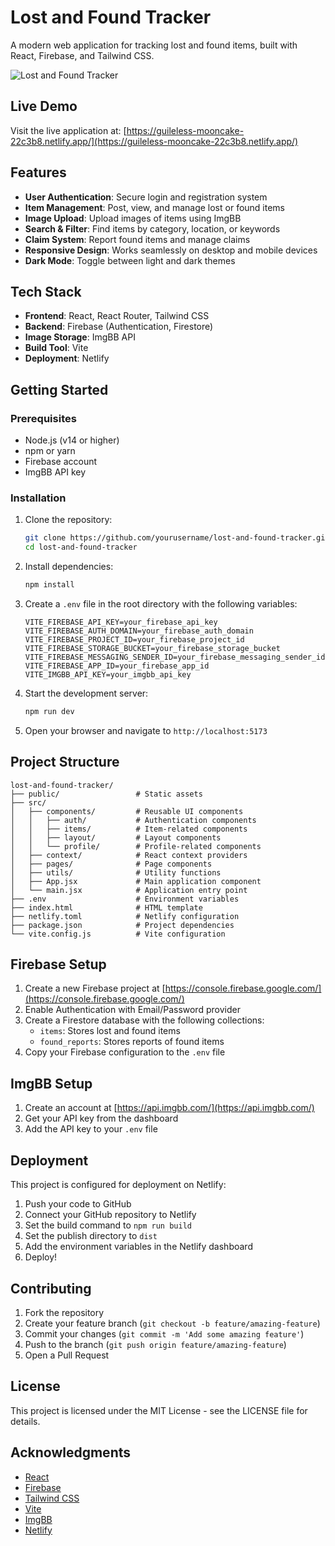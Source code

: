 # Lost and Found Tracker

A modern web application for tracking lost and found items, built with React, Firebase, and Tailwind CSS.

![Lost and Found Tracker](https://via.placeholder.com/800x400?text=Lost+and+Found+Tracker)

## Live Demo

Visit the live application at: [https://guileless-mooncake-22c3b8.netlify.app/](https://guileless-mooncake-22c3b8.netlify.app/)

## Features

- **User Authentication**: Secure login and registration system
- **Item Management**: Post, view, and manage lost or found items
- **Image Upload**: Upload images of items using ImgBB
- **Search & Filter**: Find items by category, location, or keywords
- **Claim System**: Report found items and manage claims
- **Responsive Design**: Works seamlessly on desktop and mobile devices
- **Dark Mode**: Toggle between light and dark themes

## Tech Stack

- **Frontend**: React, React Router, Tailwind CSS
- **Backend**: Firebase (Authentication, Firestore)
- **Image Storage**: ImgBB API
- **Build Tool**: Vite
- **Deployment**: Netlify

## Getting Started

### Prerequisites

- Node.js (v14 or higher)
- npm or yarn
- Firebase account
- ImgBB API key

### Installation

1. Clone the repository:
   ```bash
   git clone https://github.com/yourusername/lost-and-found-tracker.git
   cd lost-and-found-tracker
   ```

2. Install dependencies:
   ```bash
   npm install
   ```

3. Create a `.env` file in the root directory with the following variables:
   ```
   VITE_FIREBASE_API_KEY=your_firebase_api_key
   VITE_FIREBASE_AUTH_DOMAIN=your_firebase_auth_domain
   VITE_FIREBASE_PROJECT_ID=your_firebase_project_id
   VITE_FIREBASE_STORAGE_BUCKET=your_firebase_storage_bucket
   VITE_FIREBASE_MESSAGING_SENDER_ID=your_firebase_messaging_sender_id
   VITE_FIREBASE_APP_ID=your_firebase_app_id
   VITE_IMGBB_API_KEY=your_imgbb_api_key
   ```

4. Start the development server:
   ```bash
   npm run dev
   ```

5. Open your browser and navigate to `http://localhost:5173`

## Project Structure

```
lost-and-found-tracker/
├── public/                 # Static assets
├── src/
│   ├── components/         # Reusable UI components
│   │   ├── auth/           # Authentication components
│   │   ├── items/          # Item-related components
│   │   ├── layout/         # Layout components
│   │   └── profile/        # Profile-related components
│   ├── context/            # React context providers
│   ├── pages/              # Page components
│   ├── utils/              # Utility functions
│   ├── App.jsx             # Main application component
│   └── main.jsx            # Application entry point
├── .env                    # Environment variables
├── index.html              # HTML template
├── netlify.toml            # Netlify configuration
├── package.json            # Project dependencies
└── vite.config.js          # Vite configuration
```

## Firebase Setup

1. Create a new Firebase project at [https://console.firebase.google.com/](https://console.firebase.google.com/)
2. Enable Authentication with Email/Password provider
3. Create a Firestore database with the following collections:
   - `items`: Stores lost and found items
   - `found_reports`: Stores reports of found items
4. Copy your Firebase configuration to the `.env` file

## ImgBB Setup

1. Create an account at [https://api.imgbb.com/](https://api.imgbb.com/)
2. Get your API key from the dashboard
3. Add the API key to your `.env` file

## Deployment

This project is configured for deployment on Netlify:

1. Push your code to GitHub
2. Connect your GitHub repository to Netlify
3. Set the build command to `npm run build`
4. Set the publish directory to `dist`
5. Add the environment variables in the Netlify dashboard
6. Deploy!

## Contributing

1. Fork the repository
2. Create your feature branch (`git checkout -b feature/amazing-feature`)
3. Commit your changes (`git commit -m 'Add some amazing feature'`)
4. Push to the branch (`git push origin feature/amazing-feature`)
5. Open a Pull Request

## License

This project is licensed under the MIT License - see the LICENSE file for details.

## Acknowledgments

- [React](https://reactjs.org/)
- [Firebase](https://firebase.google.com/)
- [Tailwind CSS](https://tailwindcss.com/)
- [Vite](https://vitejs.dev/)
- [ImgBB](https://api.imgbb.com/)
- [Netlify](https://www.netlify.com/)
